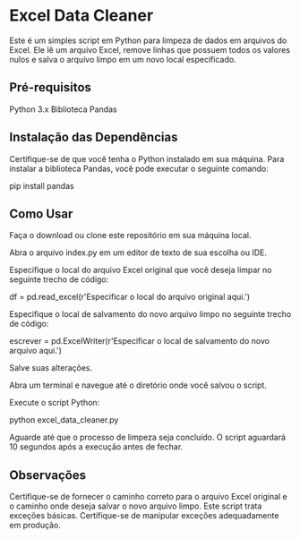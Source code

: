 <h1 align="left">Excel Data Cleaner</h1>

Este é um simples script em Python para limpeza de dados em arquivos do Excel. Ele lê um arquivo Excel, remove linhas que possuem todos os valores nulos e salva o arquivo limpo em um novo local especificado.

<h2 align="left">Pré-requisitos</h2>
Python 3.x
Biblioteca Pandas

<h2 align="left">Instalação das Dependências</h2>
Certifique-se de que você tenha o Python instalado em sua máquina. Para instalar a biblioteca Pandas, você pode executar o seguinte comando:

pip install pandas

<h2 align="left">Como Usar</h2>
Faça o download ou clone este repositório em sua máquina local.

Abra o arquivo index.py em um editor de texto de sua escolha ou IDE.

Especifique o local do arquivo Excel original que você deseja limpar no seguinte trecho de código:

df = pd.read_excel(r'Especificar o local do arquivo original aqui.')

Especifique o local de salvamento do novo arquivo limpo no seguinte trecho de código:

escrever = pd.ExcelWriter(r'Especificar o local de salvamento do novo arquivo aqui.')

Salve suas alterações.

Abra um terminal e navegue até o diretório onde você salvou o script.

Execute o script Python:

python excel_data_cleaner.py

Aguarde até que o processo de limpeza seja concluído. O script aguardará 10 segundos após a execução antes de fechar.

<h2 align="left">Observações</h2>
Certifique-se de fornecer o caminho correto para o arquivo Excel original e o caminho onde deseja salvar o novo arquivo limpo.
Este script trata exceções básicas. Certifique-se de manipular exceções adequadamente em produção.
